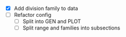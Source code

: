 - [x] Add division family to data
- [ ] Refactor config
    - [ ] Split into GEN and PLOT
    - [ ] Split range and families into subsections